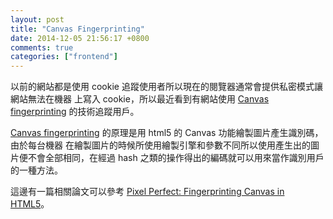 ```yaml
---
layout: post
title: "Canvas Fingerprinting"
date: 2014-12-05 21:56:17 +0800
comments: true
categories: ["frontend"]
---
```


<!-- more -->

以前的網站都是使用 cookie 追蹤使用者所以現在的閱覽器通常會提供私密模式讓網站無法在機器
上寫入 cookie，所以最近看到有網站使用 [Canvas fingerprinting] 的技術追蹤用戶。


[Canvas fingerprinting] 的原理是用 html5 的 Canvas 功能繪製圖片產生識別碼，由於每台機器
在繪製圖片的時候所使用繪製引擎和參數不同所以使用產生出的圖片便不會全部相同，在經過 hash 
之類的操作得出的編碼就可以用來當作識別用戶的一種方法。


這邊有一篇相關論文可以參考 [Pixel Perfect: Fingerprinting Canvas in HTML5]。

[Canvas fingerprinting]:http://en.wikipedia.org/wiki/Canvas_fingerprinting
[Pixel Perfect: Fingerprinting Canvas in HTML5]:http://cseweb.ucsd.edu/~hovav/papers/ms12.html